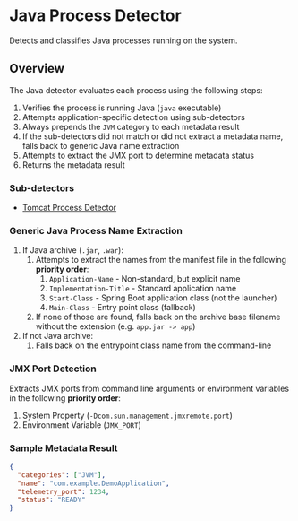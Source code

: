# Java Process Detector

Detects and classifies Java processes running on the system.

## Overview
The Java detector evaluates each process using the following steps:
1. Verifies the process is running Java (`java` executable)
2. Attempts application-specific detection using sub-detectors
3. Always prepends the `JVM` category to each metadata result
4. If the sub-detectors did not match or did not extract a metadata name, falls back to generic Java name extraction
5. Attempts to extract the JMX port to determine metadata status
6. Returns the metadata result

### Sub-detectors
- [Tomcat Process Detector](../tomcat)

### Generic Java Process Name Extraction
1. If Java archive (`.jar`, `.war`):
   1. Attempts to extract the names from the manifest file in the following **priority order**:
      1. `Application-Name` - Non-standard, but explicit name
      2. `Implementation-Title` - Standard application name
      3. `Start-Class` - Spring Boot application class (not the launcher)
      4. `Main-Class` - Entry point class (fallback)
   2. If none of those are found, falls back on the archive base filename without the extension (e.g. `app.jar -> app`)
2. If not Java archive:
   1. Falls back on the entrypoint class name from the command-line

### JMX Port Detection
Extracts JMX ports from command line arguments or environment variables in the following **priority order**:
1. System Property (`-Dcom.sun.management.jmxremote.port`)
2. Environment Variable (`JMX_PORT`)

### Sample Metadata Result
```json
{
  "categories": ["JVM"],
  "name": "com.example.DemoApplication",
  "telemetry_port": 1234,
  "status": "READY"
}
```
